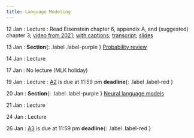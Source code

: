 ```yaml
---
title: Language Modeling
---
```


12 Jan
: Lecture 
  : Read Eisenstein chapter 6, appendix A, and (suggested) chapter 3; [video from 2021](https://drive.google.com/file/d/1cK43rSzH491oI9NIrLlDAeP8P2F7LXTJ/view?usp=sharing); [with captions](https://drive.google.com/file/d/17_YfmZPma6AwwjA5wuUSVzJjL6Nblcf1/view?usp=sharing); [transcript](https://drive.google.com/file/d/1hweCGRWzlIYqvN1uINPICtZp46KpOY1s/view?usp=sharing); [slides](https://drive.google.com/file/d/15xk-qyd3DFBLBYlTBDegfuZJKElJxuk4/view?usp=sharing) 

13 Jan
: **Section**{: .label .label-purple } [Probability review](#)

14 Jan
: Lecture

17 Jan
  : No lecture (MLK holiday)

19 Jan
: Lecture
  : [A2](assets/docs/A2.pdf) is due at 11:59 pm **deadline**{: .label .label-red }

20 Jan
: **Section**{: .label .label-purple } [Neural language models](#)

21 Jan
: Lecture

24 Jan
: Lecture

26 Jan
  : [A3](assets/docs/A3.pdf) is due at 11:59 pm **deadline**{: .label .label-red }
